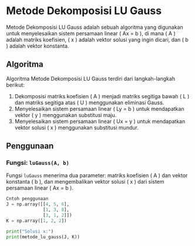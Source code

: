 # Metode Dekomposisi LU Gauss

Metode Dekomposisi LU Gauss adalah sebuah algoritma yang digunakan untuk menyelesaikan sistem persamaan linear \( Ax = b \), di mana \( A \) adalah matriks koefisien, \( x \) adalah vektor solusi yang ingin dicari, dan \( b \) adalah vektor konstanta.

## Algoritma

Algoritma Metode Dekomposisi LU Gauss terdiri dari langkah-langkah berikut:

1. Dekomposisi matriks koefisien \( A \) menjadi matriks segitiga bawah \( L \) dan matriks segitiga atas \( U \) menggunakan eliminasi Gauss.
2. Menyelesaikan sistem persamaan linear \( Ly = b \) untuk mendapatkan vektor \( y \) menggunakan substitusi maju.
3. Menyelesaikan sistem persamaan linear \( Ux = y \) untuk mendapatkan vektor solusi \( x \) menggunakan substitusi mundur.

## Penggunaan

### Fungsi: `luGauss(A, b)`

Fungsi `luGauss` menerima dua parameter: matriks koefisien \( A \) dan vektor konstanta \( b \), dan mengembalikan vektor solusi \( x \) dari sistem persamaan linear \( Ax = b \).

```python
Cntoh penggunaan
J = np.array([[4, 5, 6],
              [1, 3, 8],
              [3, 1, 2]])
K = np.array([1, 2, 2])

print("Solusi x:")
print(metode_lu_gauss(J, K))

